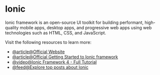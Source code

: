 # Ionic

Ionic framework is an open-source UI toolkit for building performant, high-quality mobile apps, desktop apps, and progressive web apps using web technologies such as HTML, CSS, and JavaScript.

Visit the following resources to learn more:

- [@article@Official Website](https://ionicframework.com/)
- [@article@Official Getting Started to Ionic framework](https://ionicframework.com/docs/)
- [@video@Ionic Framework 4 - Full Tutorial](https://www.youtube.com/watch?v=AvbuIRg8_Jg)
- [@feed@Explore top posts about Ionic](https://app.daily.dev/tags/ionic?ref=roadmapsh)
